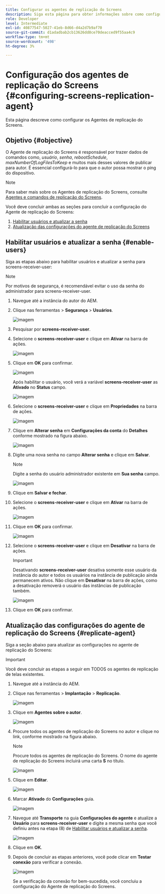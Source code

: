 ```yaml
---
title: Configurar os agentes de replicação do Screens
description: Siga esta página para obter informações sobre como configurar os Agentes de replicação do Screens.
role: Developer
level: Intermediate
exl-id: 40877547-5027-41eb-8d66-d4a2d7b9af70
source-git-commit: d1adadbab2cb13626dd8ce70deacced9f55aa4c9
workflow-type: tm+mt
source-wordcount: '498'
ht-degree: 3%

---
```


# Configuração dos agentes de replicação do Screens {#configuring-screens-replication-agent}

Esta página descreve como configurar os Agentes de replicação do Screens.

## Objetivo {#objective}

O Agente de replicação do Screens é responsável por trazer dados de comandos como, *usuário*, *senha*, *rebootSchedule*, *maxNumberOfLogFilesToKeep* e muitos mais desses valores de publicar para autor. É essencial configurá-lo para que o autor possa mostrar o ping do dispositivo.

>[!NOTE]
>Para saber mais sobre os Agentes de replicação do Screens, consulte [Agentes e comandos de replicação do Screens](https://experienceleague.adobe.com/docs/experience-manager-screens/user-guide/administering/author-publish/author-publish-architecture-overview.html?lang=en#screens-replication-agents-and-commands).

Você deve concluir ambas as seções para concluir a configuração do Agente de replicação do Screens:

1. [Habilitar usuários e atualizar a senha](#enable-users)
1. [Atualização das configurações do agente de replicação do Screens](#replicate-agent)

## Habilitar usuários e atualizar a senha {#enable-users}

Siga as etapas abaixo para habilitar usuários e atualizar a senha para screens-receiver-user:

>[!NOTE]
>Por motivos de segurança, é recomendável evitar o uso da senha do administrador para screens-receiver-user.

1. Navegue até a instância do autor do AEM.

1. Clique nas ferramentas > **Segurança** > **Usuários**.

   ![imagem](/help/user-guide/assets/screens-replication/screens-replication1.png)

1. Pesquisar por **screens-receiver-user**.

1. Selecione o **screens-receiver-user** e clique em **Ativar** na barra de ações.

   ![imagem](/help/user-guide/assets/screens-replication/screens-replication2.png)

1. Clique em **OK** para confirmar.

   ![imagem](/help/user-guide/assets/screens-replication/screens-replication3.png)

   Após habilitar o usuário, você verá a variável **screens-receiver-user** as **Ativado** no **Status** campo.

   ![imagem](/help/user-guide/assets/screens-replication/screens-replication4.png)

1. Selecione o **screens-receiver-user** e clique em **Propriedades** na barra de ações.

   ![imagem](/help/user-guide/assets/screens-replication/screens-replication5.png)

1. Clique em **Alterar senha** em **Configurações da conta** do **Detalhes** conforme mostrado na figura abaixo.

   ![imagem](/help/user-guide/assets/screens-replication/screens-replication6.png)

1. Digite uma nova senha no campo **Alterar senha** e clique em **Salvar**.

   >[!NOTE]
   >Digite a senha do usuário administrador existente em **Sua senha** campo.

   ![imagem](/help/user-guide/assets/screens-replication/screens-replication7.png)

1. Clique em **Salvar e fechar**.

1. Selecione o **screens-receiver-user** e clique em **Ativar** na barra de ações.

   ![imagem](/help/user-guide/assets/screens-replication/screens-replication8.png)

1. Clique em **OK** para confirmar.

   ![imagem](/help/user-guide/assets/screens-replication/screens-replication9.png)

1. Selecione o **screens-receiver-user** e clique em **Desativar** na barra de ações.

   >[!IMPORTANT]
   > Desativando **screens-receiver-user** desativa somente esse usuário da instância do autor e todos os usuários na instância de publicação ainda permanecem ativos. Não clique em **Desativar** na barra de ações, como a desativação removerá o usuário das instâncias de publicação também.

   ![imagem](/help/user-guide/assets/screens-replication/screens-replication10.png)

1. Clique em **OK** para confirmar.

## Atualização das configurações do agente de replicação do Screens {#replicate-agent}

Siga a seção abaixo para atualizar as configurações no agente de replicação do Screens:

>[!IMPORTANT]
>Você deve concluir as etapas a seguir em TODOS os agentes de replicação de telas existentes.

1. Navegue até a instância do AEM.

1. Clique nas ferramentas > **Implantação** > **Replicação**.

   ![imagem](/help/user-guide/assets/screens-replication/screens-replication1a.png)

1. Clique em **Agentes sobre o autor**.

   ![imagem](/help/user-guide/assets/screens-replication/screens-replication1b.png)

1. Procure todos os agentes de replicação do Screens no autor e clique no link, conforme mostrado na figura abaixo.

   >[!NOTE]
   >Procure todos os agentes de replicação do Screens. O nome do agente de replicação do Screens incluirá uma carta **S** no título.

   ![imagem](/help/user-guide/assets/screens-replication/screens-replication1c.png)

1. Clique em **Editar**.

   ![imagem](/help/user-guide/assets/screens-replication/screens-replication1d.png)

1. Marcar **Ativado** do **Configurações** guia.

   ![imagem](/help/user-guide/assets/screens-replication/screens-replication1e.png)

1. Navegue até **Transporte** na guia **Configurações do agente** e atualize a **Usuário** para **screens-receiver-user** e digite a mesma senha que você definiu antes na etapa (8) de [Habilitar usuários e atualizar a senha](#enable-users).

   ![imagem](/help/user-guide/assets/screens-replication/screens-replication1-f.png)

1. Clique em **OK**.

1. Depois de concluir as etapas anteriores, você pode clicar em **Testar conexão** para verificar a conexão.

   ![imagem](/help/user-guide/assets/screens-replication/screens-replication1g.png)

   Se a verificação da conexão for bem-sucedida, você concluiu a configuração do Agente de replicação do Screens.
